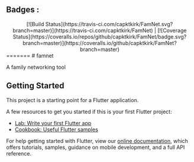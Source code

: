 ## Badges : 
<div align="center">[![Build Status](https://travis-ci.com/capktkirk/FamNet.svg?branch=master)](https://travis-ci.com/capktkirk/FamNet) | [![Coverage Status](https://coveralls.io/repos/github/capktkirk/FamNet/badge.svg?branch=master)](https://coveralls.io/github/capktkirk/FamNet?branch=master)</div>
=======
# famnet

A family networking tool

## Getting Started

This project is a starting point for a Flutter application.

A few resources to get you started if this is your first Flutter project:

- [Lab: Write your first Flutter app](https://flutter.dev/docs/get-started/codelab)
- [Cookbook: Useful Flutter samples](https://flutter.dev/docs/cookbook)

For help getting started with Flutter, view our
[online documentation](https://flutter.dev/docs), which offers tutorials,
samples, guidance on mobile development, and a full API reference.
